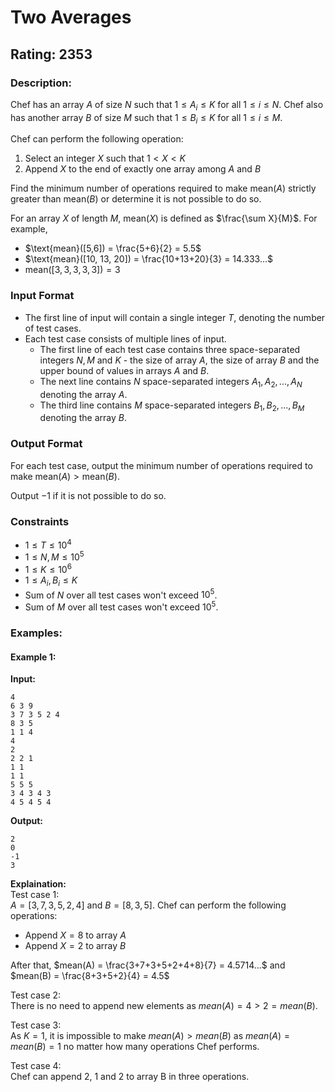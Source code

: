 # Two Averages
## Rating: 2353
### Description:
Chef has an array $A$ of size $N$ such that $1 \le A_i \le K$ for all $1 \le i \le N$.
Chef also has another array $B$ of size $M$ such that $1 \le B_i \le K$ for all $1 \le i \le M$.

Chef can perform the following operation:
1) Select an integer $X$ such that $1 < X < K$
2) Append $X$ to the end of exactly one array among $A$ and $B$

Find the minimum number of operations required to make $\text{mean}(A)$ strictly greater than $\text{mean}(B)$ or determine it is not possible to do so.

For an array $X$ of length $M$, $\text{mean}(X)$ is defined as $\frac{\sum X}{M}$. For example,
* $\text{mean}([5,6]) = \frac{5+6}{2} = 5.5$
* $\text{mean}([10, 13, 20]) = \frac{10+13+20}{3} = 14.333...$
* $\text{mean}([3, 3, 3, 3, 3]) = 3$

### Input Format

* The first line of input will contain a single integer $T$, denoting the number of test cases.
* Each test case consists of multiple lines of input.
  * The first line of each test case contains three space-separated integers $N, M$ and $K$ - the size of array $A$, the size of array $B$ and the upper bound of values in arrays $A$ and $B$.
  * The next line contains $N$ space-separated integers $A_1, A_2, ..., A_N$ denoting the array $A$.
  * The third line contains $M$ space-separated integers $B_1, B_2, ..., B_M$ denoting the array $B$.

### Output Format

For each test case, output the minimum number of operations required to make $\text{mean}(A) > \text{mean}(B)$.

Output $-1$ if it is not possible to do so.

### Constraints

* $1 \le T \le 10^4$
* $1 \le N, M \le 10^5$
* $1 \le K \le 10^6$
* $1 \le A_i, B_i \le K$
* Sum of $N$ over all test cases won't exceed $10^5$.
* Sum of $M$ over all test cases won't exceed $10^5$.

### Examples:
#### Example 1:
**Input:**
```
4
6 3 9
3 7 3 5 2 4
8 3 5
1 1 4
4
2
2 2 1
1 1
1 1
5 5 5
3 4 3 4 3
4 5 4 5 4
```
**Output:**
```
2
0
-1
3
```
**Explaination:**  
Test case 1:  
$A = [3, 7, 3, 5, 2, 4]$ and $B = [8, 3, 5]$. Chef can perform the following operations:
*   Append $X = 8$ to array $A$
*   Append $X = 2$ to array $B$  

After that, $mean(A) = \frac{3+7+3+5+2+4+8}{7} = 4.5714...$ and $mean(B) = \frac{8+3+5+2}{4} = 4.5$

Test case 2:  
There is no need to append new elements as $mean(A) = 4 > 2 = mean(B)$.

Test case 3:  
As $K = 1$, it is impossible to make $mean(A) > mean(B)$ as $mean(A) = mean(B) = 1$ no matter how many operations Chef performs.

Test case 4:  
Chef can append 2, 1 and 2 to array B in three operations.